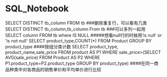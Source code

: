 # SQL_Notebook
SELECT DISTINCT tb_column FROM tb ###删除重复行，可以看有几类
SELECT DISTINCT tb_column,tb_column From tb  ###可以多列一起用
SELECT column FROM tb where IS NULL #####想看null行的时候用‘is null' or 'is not null'
SELECT product_type,COUNT(*)  FROM Product GROUP BY product_type ####按组分类计数
SELECT product_type, product_name,sale_price FROM product AS P1 WHERE sale_price>(SELECT AVG(sale_price) FROM Product AS P2 WHERE P1.product_type=P2.product_type GROUP BY product_type)   ####在同一商品种类中对各商品的销售单价和平均单价进行比较
